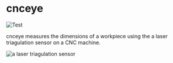 # cnceye
![Test](https://github.com/OpenCMM/cnceye/actions/workflows/ci.yml/badge.svg)

cnceye measures the dimensions of a workpiece using the a laser triagulation sensor on a CNC machine.

![a laser triagulation sensor](https://opencmm.xyz/assets/images/sensor-55b7cf98350f293eba2c2b9d593bdd4f.png)